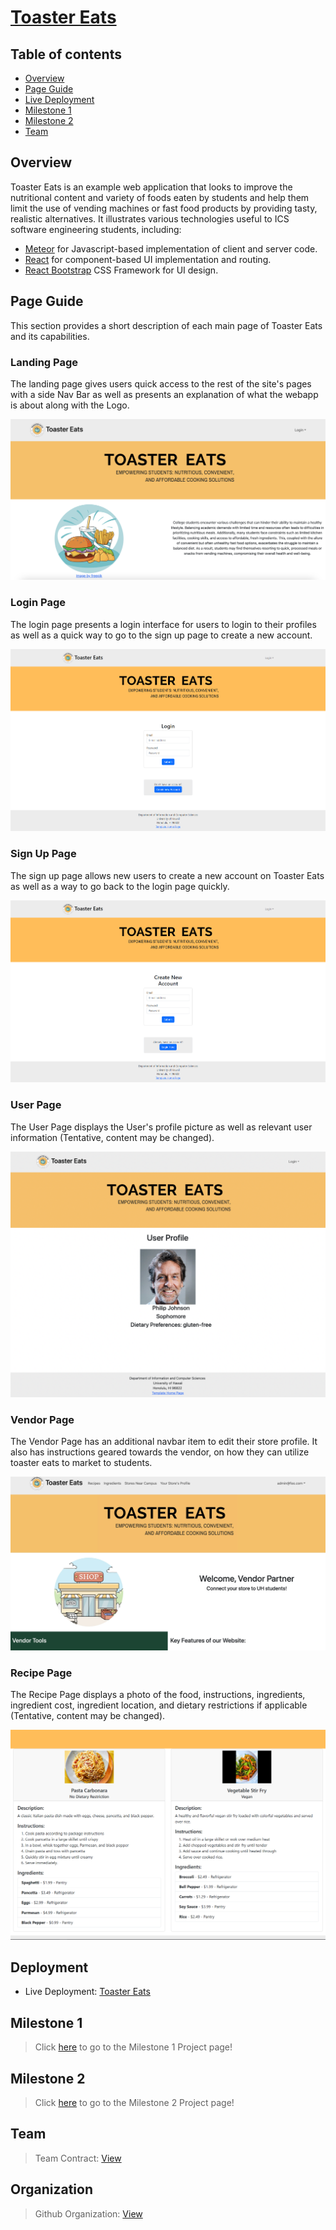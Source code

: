 # [Toaster Eats](https://toaster-eats.github.io/)

## Table of contents

- [Overview](#overview)
- [Page Guide](#page-guide)
- [Live Deployment](#deployment)
- [Milestone 1](#milestone-1)
- [Milestone 2](#milestone-2)
- [Team](#team)

## Overview

Toaster Eats is an example web application that looks to improve the nutritional content and variety of foods eaten by students and help them limit the use of vending machines or fast food products by providing tasty, realistic alternatives. It illustrates various technologies useful to ICS software engineering students, including:

- [Meteor](https://www.meteor.com/) for Javascript-based implementation of client and server code.
- [React](https://reactjs.org/) for component-based UI implementation and routing.
- [React Bootstrap](https://react-bootstrap.github.io/) CSS Framework for UI design.

## Page Guide

This section provides a short description of each main page of Toaster Eats and its capabilities.

### Landing Page
The landing page gives users quick access to the rest of the site's pages with a side Nav Bar as well as presents an explanation of what the webapp is about along with the Logo.

![Landing Page](images/landing_page.png)

### Login Page
The login page presents a login interface for users to login to their profiles as well as a quick way to go to the sign up page to create a new account.

![Login Page](images/Login_Page.png)

### Sign Up Page
The sign up page allows new users to create a new account on Toaster Eats as well as a way to go back to the login page quickly.

![Sign Up Page](images/SignUp_Page.png)

### User Page
The User Page displays the User's profile picture as well as relevant user information (Tentative, content may be changed).

![User Page](images/ProfilePage.png)

### Vendor Page
The Vendor Page has an additional navbar item to edit their store profile. It also has instructions geared towards the vendor, on how they can utilize toaster eats to market to students. 

![Vendor Page](images/VendorPage3.jpg)

### Recipe Page
The Recipe Page displays a photo of the food, instructions, ingredients, ingredient cost, ingredient location, and dietary restrictions if applicable (Tentative, content may be changed).

![Recipe Page](images/RecipesPage.png)

## Deployment
- Live Deployment: [Toaster Eats](https://toastereats.today/)

## Milestone 1
> Click [here](https://github.com/orgs/Toaster-Eats/projects/2) to go to the Milestone 1 Project page!

## Milestone 2
> Click [here](https://github.com/orgs/Toaster-Eats/projects/3/views/1) to go to the Milestone 2 Project page!

## Team
> Team Contract: [View](https://docs.google.com/document/d/1n0IWih1ujnwyixrOLsx8WL_5SpSu6oZ7mWP9MzyGwqM/edit?usp=sharing)

## Organization
> Github Organization: [View](https://github.com/Toaster-Eats)
